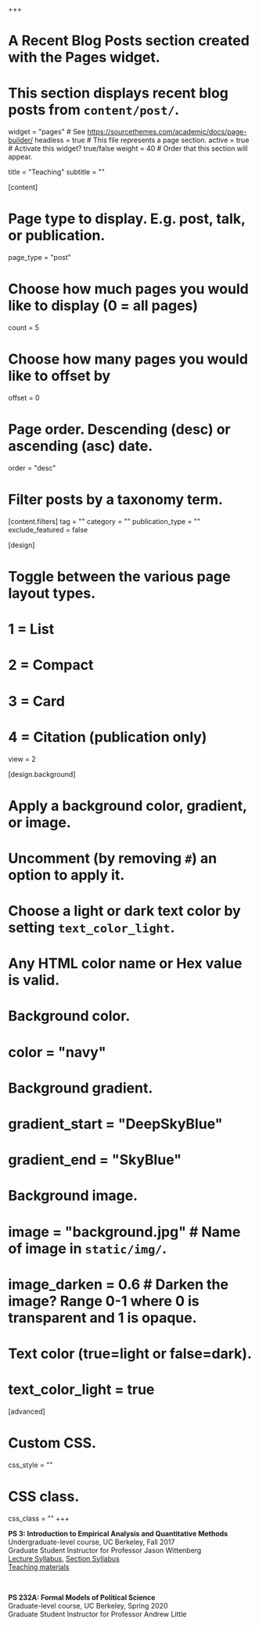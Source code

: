 +++
# A Recent Blog Posts section created with the Pages widget.
# This section displays recent blog posts from `content/post/`.

widget = "pages"  # See https://sourcethemes.com/academic/docs/page-builder/
headless = true  # This file represents a page section.
active = true  # Activate this widget? true/false
weight = 40  # Order that this section will appear.

title = "Teaching"
subtitle = ""

[content]
  # Page type to display. E.g. post, talk, or publication.
  page_type = "post"
  
  # Choose how much pages you would like to display (0 = all pages)
  count = 5
  
  # Choose how many pages you would like to offset by
  offset = 0

  # Page order. Descending (desc) or ascending (asc) date.
  order = "desc"

  # Filter posts by a taxonomy term.
  [content.filters]
    tag = ""
    category = ""
    publication_type = ""
    exclude_featured = false
  
[design]
  # Toggle between the various page layout types.
  #   1 = List
  #   2 = Compact
  #   3 = Card
  #   4 = Citation (publication only)
  view = 2
  
[design.background]
  # Apply a background color, gradient, or image.
  #   Uncomment (by removing `#`) an option to apply it.
  #   Choose a light or dark text color by setting `text_color_light`.
  #   Any HTML color name or Hex value is valid.
  
  # Background color.
  # color = "navy"
  
  # Background gradient.
  # gradient_start = "DeepSkyBlue"
  # gradient_end = "SkyBlue"
  
  # Background image.
  # image = "background.jpg"  # Name of image in `static/img/`.
  # image_darken = 0.6  # Darken the image? Range 0-1 where 0 is transparent and 1 is opaque.

  # Text color (true=light or false=dark).
  # text_color_light = true  
  
[advanced]
 # Custom CSS. 
 css_style = ""
 
 # CSS class.
 css_class = ""
+++

**PS 3: Introduction to Empirical Analysis and Quantitative Methods** <br/>
Undergraduate-level course, UC Berkeley, Fall 2017 <br/>
Graduate Student Instructor for Professor Jason Wittenberg <br/>
[Lecture Syllabus](https://www.dropbox.com/s/k7pqq97gewafui6/Wittenberg_3Fall2017.pdf?dl=0), [Section Syllabus](https://www.dropbox.com/s/afryg9v3z7tmgc0/PS3_Kim_SectionSyllabus.docx?dl=0) <br/>
[Teaching materials](https://www.dropbox.com/sh/i7x71guyvi9p2l2/AADjDEdw33vhow8ezTS-MD4qa?dl=0)

<br/>

**PS 232A: Formal Models of Political Science** <br/> 
Graduate-level course, UC Berkeley, Spring 2020  <br/>
Graduate Student Instructor for Professor Andrew Little <br/>


